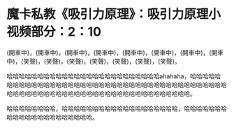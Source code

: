 # 魔卡私教《吸引力原理》：吸引力原理小视频部分：2：10

(開車中)，(開車中)，(開車中)，(開車中)，(開車中)，(開車中)，(開車中)，(開車中)，(笑聲)，(笑聲)，(笑聲)，(笑聲)，(笑聲)，(笑聲)，(笑聲)。

哈哈哈哈哈哈哈哈哈哈哈哈哈哈哈哈哈哈哈哈哈哈哈哈哈ahahaha，哈哈哈哈哈哈哈哈哈哈哈哈哈哈哈哈哈哈哈哈哈哈哈哈哈哈哈哈哈哈哈哈哈哈哈哈哈哈哈哈哈哈哈哈哈哈哈哈哈哈哈哈哈哈哈哈哈哈哈哈哈哈哈哈哈哈哈哈哈哈哈。

哈哈哈哈哈哈哈哈，哈哈哈哈哈哈哈哈哈哈哈哈哈哈哈哈哈哈哈，哈哈哈哈哈哈哈哈哈哈哈哈哈哈哈哈哈哈哈哈哈。

